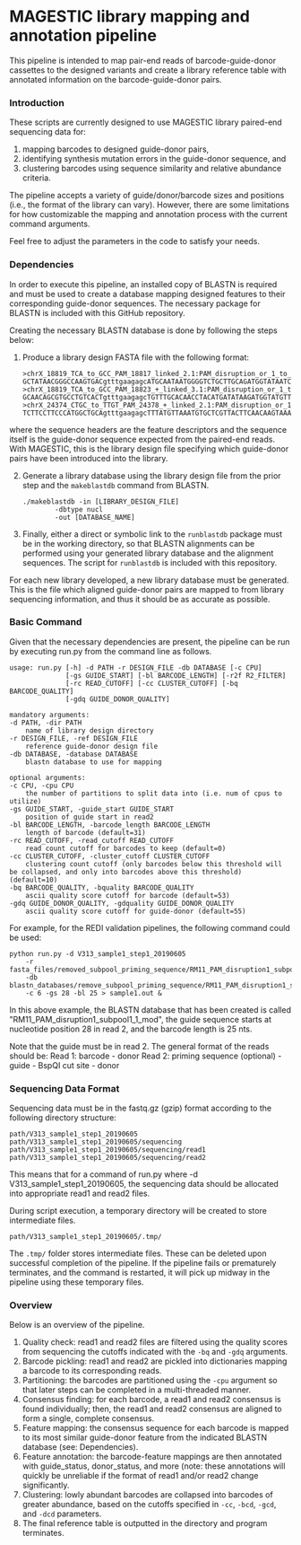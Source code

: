 ﻿
# MAGESTIC library mapping and annotation pipeline

This pipeline is intended to map pair-end reads of barcode-guide-donor cassettes to the designed variants and create a library reference table with annotated information on the barcode-guide-donor pairs.

### Introduction

These scripts are currently designed to use MAGESTIC library paired-end sequencing data for:
1. mapping barcodes to designed guide-donor pairs,
2. identifying synthesis mutation errors in the guide-donor sequence, and
3. clustering barcodes using sequence similarity and relative abundance criteria.

The pipeline accepts a variety of guide/donor/barcode sizes and positions (i.e., the format of the library can vary). However, there are some limitations for how customizable the mapping and annotation process with the current command arguments.

Feel free to adjust the parameters in the code to satisfy your needs.

### Dependencies

In order to execute this pipeline, an installed copy of BLASTN is required and must be used to create a database mapping designed features to their corresponding guide-donor sequences. The necessary package for BLASTN is included with this GitHub repository.

Creating the necessary BLASTN database is done by following the steps below:

1. Produce a library design FASTA file with the following format:
	```
	>chrX_18819_TCA_to_GCC_PAM_18817_linked_2.1:PAM_disruption_or_1_to_5_bp_from_PAM_disruption
	GCTATAACGGGCCAAGTGACgtttgaagagcATGCAATAATGGGGTCTGCTTGCAGATGGTATAATCTGCTATAACGGGCCAAGGGCCAGGCACGCTGTTGCAGAACATACCATCTTATATCATGTAGGTTGTGCAAACA
	>chrX_18819_TCA_to_GCC_PAM_18823_+_linked_3.1:PAM_disruption_or_1_to_5_bp_from_PAM_disruption
	GCAACAGCGTGCCTGTCACTgtttgaagagcTGTTTGCACAACCTACATGATATAAGATGGTATGTTCTGCAACAGCGTGCCTGGCCCTTGGCCCGTTATAGCAGATTATACCATCTGCAAGCAGACCCCATTATTGCAT
	>chrX_24374_CTGC_to_TTGT_PAM_24378_+_linked_2.1:PAM_disruption_or_1_to_5_bp_from_PAM_disruption
	TCTTCCTTCCCATGGCTGCAgtttgaagagcTTTATGTTAAATGTGCTCGTTACTTCAACAAGTAAAGTCTTCCTTCCCATGGTTGTAAGGTGCGGGAATCACCATTTGAGTTTGCATAGTTGCCAAAAAACATGGTGTA
	```
where the sequence headers are the feature descriptors and the sequence itself is the guide-donor sequence expected from the paired-end reads. With MAGESTIC, this is the library design file specifying which guide-donor pairs have been introduced into the library.

2. Generate a library database using the library design file from the prior step and the ```makeblastdb``` command from BLASTN.
	```
	./makeblastdb -in [LIBRARY_DESIGN_FILE] 
			-dbtype nucl 
			-out [DATABASE_NAME]
	```

3. Finally, either a direct or symbolic link to the ```runblastdb``` package must be in the working directory, so that BLASTN alignments can be performed using your generated library database and the alignment sequences. The script for ```runblastdb``` is included with this repository.

For each new library developed, a new library database must be generated. This is the file which aligned guide-donor pairs are mapped to from library sequencing information, and thus it should be as accurate as possible.

### Basic Command

Given that the necessary dependencies are present, the pipeline can be run by executing run.py from the command line as follows.

```
usage: run.py [-h] -d PATH -r DESIGN_FILE -db DATABASE [-c CPU]
              [-gs GUIDE_START] [-bl BARCODE_LENGTH] [-r2f R2_FILTER]
              [-rc READ_CUTOFF] [-cc CLUSTER_CUTOFF] [-bq BARCODE_QUALITY]
              [-gdq GUIDE_DONOR_QUALITY]

mandatory arguments:
-d PATH, -dir PATH
	name of library design directory
-r DESIGN_FILE, -ref DESIGN_FILE
	reference guide-donor design file
-db DATABASE, -database DATABASE
	blastn database to use for mapping

optional arguments:
-c CPU, -cpu CPU
	the number of partitions to split data into (i.e. num of cpus to utilize)
-gs GUIDE_START, -guide_start GUIDE_START
	position of guide start in read2
-bl BARCODE_LENGTH, -barcode_length BARCODE_LENGTH
	length of barcode (default=31)
-rc READ_CUTOFF, -read_cutoff READ_CUTOFF
	read count cutoff for barcodes to keep (default=0)
-cc CLUSTER_CUTOFF, -cluster_cutoff CLUSTER_CUTOFF
	clustering count cutoff (only barcodes below this threshold will be collapsed, and only into barcodes above this threshold) (default=10)
-bq BARCODE_QUALITY, -bquality BARCODE_QUALITY
	ascii quality score cutoff for barcode (default=53)
-gdq GUIDE_DONOR_QUALITY, -gdquality GUIDE_DONOR_QUALITY
	ascii quality score cutoff for guide-donor (default=55)
```

For example, for the REDI validation pipelines, the following command could be used:
```
python run.py -d V313_sample1_step1_20190605 
	-r fasta_files/removed_subpool_priming_sequence/RM11_PAM_disruption1_subpool_1.fasta.gz 
	-db blastn_databases/remove_subpool_priming_sequence/RM11_PAM_disruption1_subpool_1_mod 
	-c 6 -gs 28 -bl 25 > sample1.out &
```

In this above example, the BLASTN database that has been created is called "RM11_PAM_disruption1_subpool1_1_mod", the guide sequence starts at nucleotide position 28 in read 2, and the barcode length is 25 nts.

Note that the guide must be in read 2. The general format of the reads should be:
Read 1: barcode - donor
Read 2: priming sequence (optional) - guide - BspQI cut site - donor

### Sequencing Data Format

Sequencing data must be in the fastq.gz (gzip) format according to the following directory structure:

	path/V313_sample1_step1_20190605
	path/V313_sample1_step1_20190605/sequencing
	path/V313_sample1_step1_20190605/sequencing/read1
	path/V313_sample1_step1_20190605/sequencing/read2

This means that for a command of run.py where -d V313_sample1_step1_20190605, the sequencing data should be allocated into appropriate read1 and read2 files. 

During script execution, a temporary directory will be created to store intermediate files.
	
	path/V313_sample1_step1_20190605/.tmp/

The ```.tmp/``` folder stores intermediate files. These can be deleted upon successful completion of the pipeline. If the pipeline fails or prematurely terminates, and the command is restarted, it will pick up midway in the pipeline using these temporary files.

### Overview

Below is an overview of the pipeline.

1) Quality check: read1 and read2 files are filtered using the quality scores from sequencing the cutoffs indicated with the ```-bq``` and ```-gdq``` arguments.
2) Barcode pickling: read1 and read2 are pickled into dictionaries mapping a barcode to its corresponding reads.
3) Partitioning: the barcodes are partitioned using the ```-cpu``` argument so that later steps can be completed in a multi-threaded manner.
4) Consensus finding: for each barcode, a read1 and read2 consensus is found individually; then, the read1 and read2 consensus are aligned to form a single, complete consensus.
5) Feature mapping: the consensus sequence for each barcode is mapped to its most similar guide-donor feature from the indicated BLASTN database (see: Dependencies).
6) Feature annotation: the barcode-feature mappings are then annotated with guide_status, donor_status, and more (note: these annotations will quickly be unreliable if the format of read1 and/or read2 change significantly.
7) Clustering: lowly abundant barcodes are collapsed into barcodes of greater abundance, based on the cutoffs specified in ```-cc```, ```-bcd```, ```-gcd```, and ```-dcd``` parameters.
8) The final reference table is outputted in the directory and program terminates.